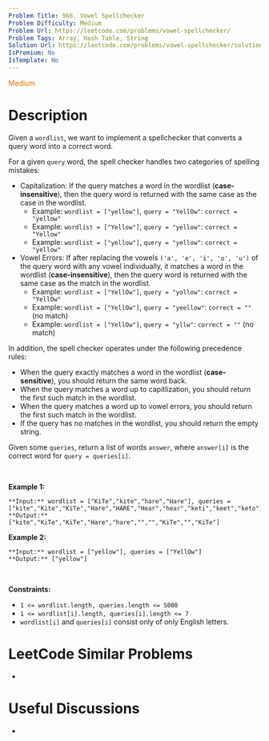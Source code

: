 ```yaml
---
Problem Title: 966. Vowel Spellchecker
Problem Difficulty: Medium
Problem Url: https://leetcode.com/problems/vowel-spellchecker/
Problem Tags: Array, Hash Table, String
Solution Url: https://leetcode.com/problems/vowel-spellchecker/solution/
IsPremium: No
IsTemplate: No
---
```


<span style="color: rgb(239, 108, 0);">Medium</span>

# Description

Given a `wordlist`, we want to implement a spellchecker that converts a query word into a correct word.


For a given `query` word, the spell checker handles two categories of spelling mistakes:


* Capitalization: If the query matches a word in the wordlist (**case-insensitive**), then the query word is returned with the same case as the case in the wordlist.
	+ Example: `wordlist = ["yellow"]`, `query = "YellOw"`: `correct = "yellow"`
	+ Example: `wordlist = ["Yellow"]`, `query = "yellow"`: `correct = "Yellow"`
	+ Example: `wordlist = ["yellow"]`, `query = "yellow"`: `correct = "yellow"`
* Vowel Errors: If after replacing the vowels `('a', 'e', 'i', 'o', 'u')` of the query word with any vowel individually, it matches a word in the wordlist (**case-insensitive**), then the query word is returned with the same case as the match in the wordlist.
	+ Example: `wordlist = ["YellOw"]`, `query = "yollow"`: `correct = "YellOw"`
	+ Example: `wordlist = ["YellOw"]`, `query = "yeellow"`: `correct = ""` (no match)
	+ Example: `wordlist = ["YellOw"]`, `query = "yllw"`: `correct = ""` (no match)


In addition, the spell checker operates under the following precedence rules:


* When the query exactly matches a word in the wordlist (**case-sensitive**), you should return the same word back.
* When the query matches a word up to capitlization, you should return the first such match in the wordlist.
* When the query matches a word up to vowel errors, you should return the first such match in the wordlist.
* If the query has no matches in the wordlist, you should return the empty string.


Given some `queries`, return a list of words `answer`, where `answer[i]` is the correct word for `query = queries[i]`.


 


**Example 1:**



```
**Input:** wordlist = ["KiTe","kite","hare","Hare"], queries = ["kite","Kite","KiTe","Hare","HARE","Hear","hear","keti","keet","keto"]
**Output:** ["kite","KiTe","KiTe","Hare","hare","","","KiTe","","KiTe"]

```
**Example 2:**



```
**Input:** wordlist = ["yellow"], queries = ["YellOw"]
**Output:** ["yellow"]

```

 


**Constraints:**


* `1 <= wordlist.length, queries.length <= 5000`
* `1 <= wordlist[i].length, queries[i].length <= 7`
* `wordlist[i]` and `queries[i]` consist only of only English letters.




# LeetCode Similar Problems

- []()

# Useful Discussions

- []()

